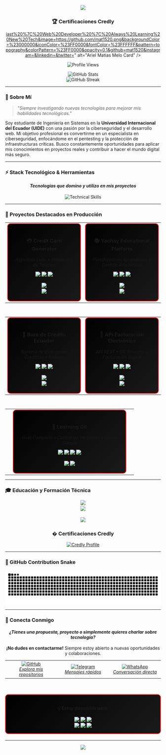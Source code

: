 <div align="center">
  <img src="https://cardivo.vercel.app/api?name=Ariel%20Matias%20Melo&description=Systems%20Engineering%20Student%20%7C%20Cybersecurity%20  <img src="https://img.shields.io/badge/Estado-Cursando-228B22?style=for-the-badge&logoColor=white" />
  
  ### 🏆 Certificaciones Credly

  
  <a href="https://www.credly.com/users/ariel-melo.b7336c91">iast%20%7C%20Web%20Developer%20%7C%20Always%20Learning%20New%20Tech&image=https://github.com/mat1520.png&backgroundColor=%23000000&iconColor=%23FF0000&fontColor=%23FFFFFF&pattern=topography&colorPattern=%23FF0000&opacity=0.1&github=mat1520&instagram=&linkedin=&twitter=" alt="Ariel Matias Melo Card" />
</div>

<p align="center">
  <img src="https://komarev.com/ghpvc/?username=mat1520&color=FF0000&style=flat-square" alt="Profile Views"/>
</p>

<div align="center">
  <img src="https://github-readme-stats.vercel.app/api?username=mat1520&show_icons=true&theme=dark&title_color=FF0000&icon_color=FF0000&text_color=FFFFFF&bg_color=000000&border_color=FF0000&hide_border=false&hide_rank=true" alt="GitHub Stats" />
</div>


<div align="center">
  <img src="https://github-readme-streak-stats.herokuapp.com/?user=mat1520&theme=dark&background=000000&border=FF0000&stroke=FF0000&ring=FF0000&fire=FF0000&currStreakNum=FFFFFF&sideNums=FFFFFF&currStreakLabel=FF0000&sideLabels=FF0000&dates=FFFFFF" alt="GitHub Streak" />
</div>

---

### 🎯 Sobre Mí

> *"Siempre investigando nuevas tecnologías para mejorar mis habilidades tecnológicas."*

Soy estudiante de Ingeniería en Sistemas en la **Universidad Internacional del Ecuador (UIDE)** con una pasión por la ciberseguridad y el desarrollo web. Mi objetivo profesional es convertirme en un especialista en ciberseguridad, enfocándome en el pentesting y la protección de infraestructuras críticas. Busco constantemente oportunidades para aplicar mis conocimientos en proyectos reales y contribuir a hacer el mundo digital más seguro.

---

### ⚡ Stack Tecnológico & Herramientas

<div align="center">
  <h4><em>Tecnologías que domino y utilizo en mis proyectos</em></h4>
  
  <img src="https://skillicons.dev/icons?i=python,js,ts,java,html,css,react,nextjs,nodejs,php,bash,git,github,linux,vscode,idea,docker,tensorflow,postgres,sqlite,mysql,supabase,firebase,vercel,tailwind,express,kali,wireshark&theme=dark" alt="Technical Skills" />
  
</div>

---

### 🚀 Proyectos Destacados en Producción

<div align="center">
  
  <!-- Primera fila de proyectos -->
  <table>
    <tr>
      <td align="center" width="50%">
        <div style="border: 2px solid #FF0000; border-radius: 10px; padding: 20px; background: linear-gradient(135deg, #000000 0%, #1a1a1a 100%);">
          <h3>💳 Credit Card Generator</h3>
          <p><em>Algoritmo Luhn • Validación de Tarjetas</em></p>
          <img src="https://img.shields.io/badge/JavaScript-F7DF1E?style=for-the-badge&logo=javascript&logoColor=black" />
          <img src="https://img.shields.io/badge/HTML5-E34F26?style=for-the-badge&logo=html5&logoColor=white" />
          <img src="https://img.shields.io/badge/CSS3-1572B6?style=for-the-badge&logo=css3&logoColor=white" />
          <br/><br/>
          <a href="https://github.com/mat1520/Credit-Card-Gen-Luhn">
            <img src="https://img.shields.io/badge/💻_Source_Code-000000?style=for-the-badge&logo=github&logoColor=white" />
          </a>
          <br/>
          <a href="https://credit-cart-gen-luhn.vercel.app">
            <img src="https://img.shields.io/badge/🌐_Live_Demo-FF0000?style=for-the-badge&logo=vercel&logoColor=white" />
          </a>
        </div>
      </td>
      <td align="center" width="50%">
        <div style="border: 2px solid #FF0000; border-radius: 10px; padding: 20px; background: linear-gradient(135deg, #000000 0%, #1a1a1a 100%);">
          <h3>📚 Yachay Educational Platform</h3>
          <p><em>Plataforma de Aprendizaje • Gestión Académica</em></p>
          <img src="https://img.shields.io/badge/React-20232A?style=for-the-badge&logo=react&logoColor=61DAFB" />
          <img src="https://img.shields.io/badge/Node.js-43853D?style=for-the-badge&logo=node.js&logoColor=white" />
          <img src="https://img.shields.io/badge/MongoDB-4EA94B?style=for-the-badge&logo=mongodb&logoColor=white" />
          <br/><br/>
          <a href="https://github.com/mat1520/yachay-app">
            <img src="https://img.shields.io/badge/💻_Source_Code-000000?style=for-the-badge&logo=github&logoColor=white" />
          </a>
          <br/>
          <a href="https://yachay-79sgtq3x4-mat1520s-projects.vercel.app">
            <img src="https://img.shields.io/badge/🌐_Live_Demo-FF0000?style=for-the-badge&logo=vercel&logoColor=white" />
          </a>
        </div>
      </td>
    </tr>
  </table>

  <br/>

  <!-- Segunda fila de proyectos -->
  <table>
    <tr>
      <td align="center" width="50%">
        <div style="border: 2px solid #FF0000; border-radius: 10px; padding: 20px; background: linear-gradient(135deg, #000000 0%, #1a1a1a 100%);">
          <h3>🏦 Buro de Crédito Ecuador</h3>
          <p><em>Sistema de Evaluación Crediticia • Fintech</em></p>
          <img src="https://img.shields.io/badge/TypeScript-007ACC?style=for-the-badge&logo=typescript&logoColor=white" />
          <img src="https://img.shields.io/badge/Next.js-000000?style=for-the-badge&logo=nextdotjs&logoColor=white" />
          <img src="https://img.shields.io/badge/PostgreSQL-316192?style=for-the-badge&logo=postgresql&logoColor=white" />
          <br/><br/>
          <a href="https://github.com/mat1520/BURO-DE-CREDITO-EC">
            <img src="https://img.shields.io/badge/💻_Source_Code-000000?style=for-the-badge&logo=github&logoColor=white" />
          </a>
          <br/>
          <a href="https://buro-de-credito-9u6v6j19x-buro-ec.vercel.app">
            <img src="https://img.shields.io/badge/🌐_Live_Demo-FF0000?style=for-the-badge&logo=vercel&logoColor=white" />
          </a>
        </div>
      </td>
      <td align="center" width="50%">
        <div style="border: 2px solid #FF0000; border-radius: 10px; padding: 20px; background: linear-gradient(135deg, #000000 0%, #1a1a1a 100%);">
          <h3>📄 API Facturación Electrónica</h3>
          <p><em>API REST • SRI Ecuador • Facturación Digital</em></p>
          <img src="https://img.shields.io/badge/Python-3776AB?style=for-the-badge&logo=python&logoColor=white" />
          <img src="https://img.shields.io/badge/FastAPI-005571?style=for-the-badge&logo=fastapi&logoColor=white" />
          <img src="https://img.shields.io/badge/PostgreSQL-316192?style=for-the-badge&logo=postgresql&logoColor=white" />
          <br/><br/>
          <a href="https://github.com/mat1520/api-facturacion-electronica-ecuador">
            <img src="https://img.shields.io/badge/💻_Source_Code-000000?style=for-the-badge&logo=github&logoColor=white" />
          </a>
          <br/>
          <a href="https://api-facturacion-electronica-ecuador.onrender.com">
            <img src="https://img.shields.io/badge/🌐_API_Endpoint-FF0000?style=for-the-badge&logo=render&logoColor=white" />
          </a>
        </div>
      </td>
    </tr>
  </table>

  <br/>

  <!-- Proyecto destacado final -->
  <table>
    <tr>
      <td align="center">
        <div style="border: 2px solid #FF0000; border-radius: 10px; padding: 20px; background: linear-gradient(135deg, #000000 0%, #1a1a1a 100%); width: 80%;">
          <h3>📖 Learning Git</h3>
          <p><em>Guía Completa • Control de Versiones • OAuth Google</em></p>
          <img src="https://img.shields.io/badge/Git-F05032?style=for-the-badge&logo=git&logoColor=white" />
          <img src="https://img.shields.io/badge/GitHub-100000?style=for-the-badge&logo=github&logoColor=white" />
          <img src="https://img.shields.io/badge/Google_OAuth-4285F4?style=for-the-badge&logo=google&logoColor=white" />
          <img src="https://img.shields.io/badge/Markdown-000000?style=for-the-badge&logo=markdown&logoColor=white" />
          <br/><br/>
          <a href="https://github.com/mat1520/Learning-Git">
            <img src="https://img.shields.io/badge/💻_Source_Code-000000?style=for-the-badge&logo=github&logoColor=white" />
          </a>
          <a href="https://learning-git-mat1520.vercel.app">
            <img src="https://img.shields.io/badge/🌐_Live_Demo-FF0000?style=for-the-badge&logo=vercel&logoColor=white" />
          </a>
        </div>
      </td>
    </tr>
  </table>
  
</div>

---

### 🎓 Educación y Formación Técnica

<div align="center">
  <img src="https://img.shields.io/badge/Universidad_Internacional_del_Ecuador-FF0000?style=for-the-badge&logoColor=white" />
  <br/>
  <img src="https://img.shields.io/badge/Ingeniería_en_Sistemas-000000?style=for-the-badge&logoColor=white" />
  <br/><br/>
  <img src="https://img.shields.io/badge/Estado-Cursando-228B22?style=for-the-badge&logoColor=white" />
  
  ### � Certificaciones Credly

  
  <a href="https://www.credly.com/users/ariel-melo.b7336c91">
    <img src="https://img.shields.io/badge/Ver_Perfil_Credly-FF0000?style=for-the-badge&logo=credly&logoColor=white" alt="Credly Profile"/>
  </a>
</div>

---

### 🐍 GitHub Contribution Snake

![Snake animation](https://github.com/mat1520/mat1520/blob/output/github-contribution-grid-snake-dark.svg)

---

### 🤝 Conecta Conmigo

<div align="center">
  <h4><em>¿Tienes una propuesta, proyecto o simplemente quieres charlar sobre tecnología?</em></h4>
  <p><strong>¡No dudes en contactarme!</strong> Siempre estoy abierto a nuevas oportunidades y colaboraciones.</p>
  
  <table>
    <tr>
      <td align="center" width="33%">
        <a href="https://github.com/mat1520">
          <img src="https://img.shields.io/badge/GitHub-100000?style=for-the-badge&logo=github&logoColor=white" alt="GitHub"/>
          <br/>
          <span><em>Explora mis repositorios</em></span>
        </a>
      </td>
      <td align="center" width="33%">
        <a href="https://t.me/MAT3810">
          <img src="https://img.shields.io/badge/Telegram-2CA5E0?style=for-the-badge&logo=telegram&logoColor=white" alt="Telegram"/>
          <br/>
          <span><em>Mensajes rápidos</em></span>
        </a>
      </td>
      <td align="center" width="33%">
        <a href="https://api.whatsapp.com/send?phone=593984403461&text=Hola%2C%20Ariel%20me%20gusto%20tu%20perfil%20de%20github%20tengo%20una%20duda%20o%20aporte%20hacia%20ti">
          <img src="https://img.shields.io/badge/WhatsApp-25D366?style=for-the-badge&logo=whatsapp&logoColor=white" alt="WhatsApp"/>
          <br/>
          <span><em>Conversación directa</em></span>
        </a>
      </td>
    </tr>
  </table>

  <br/>
  
  <div style="border: 2px solid #FF0000; border-radius: 10px; padding: 15px; background: linear-gradient(135deg, #000000 0%, #1a1a1a 100%); margin: 20px 0;">
    <h4>💡 Estoy disponible para:</h4>
    <img src="https://img.shields.io/badge/Colaboraciones-FF0000?style=flat-square&logoColor=white" />
    <img src="https://img.shields.io/badge/Freelance-FF0000?style=flat-square&logoColor=white" />
    <img src="https://img.shields.io/badge/Consultoría_Técnica-FF0000?style=flat-square&logoColor=white" />
    <br/>
    <img src="https://img.shields.io/badge/Desarrollo_Web-4169E1?style=flat-square&logoColor=white" />
    <img src="https://img.shields.io/badge/APIs_Personalizadas-4169E1?style=flat-square&logoColor=white" />
    <img src="https://img.shields.io/badge/Automatización-4169E1?style=flat-square&logoColor=white" />
  </div>
  
</div>

---

<div align="center">
  <img src="https://capsule-render.vercel.app/api?type=waving&color=FF0000&height=100&section=footer"/>
</div>
